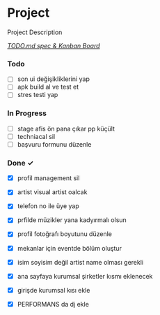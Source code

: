 # Project

Project Description

<em>[TODO.md spec & Kanban Board](https://bit.ly/3fCwKfM)</em>

### Todo

- [ ] son ui değişikliklerini yap  
- [ ] apk build al ve test et  
- [ ] stres testi yap  

### In Progress

- [ ] stage afis ön pana çıkar pp küçült  
- [ ] techniacal sil  
- [ ] başvuru formunu düzenle  

### Done ✓

- [x] profil management sil  
- [x] artist visual artist oalcak  
- [x] telefon no ile üye yap  
- [x] prfilde müzikler yana kadyırmalı olsun  
- [x] profil fotoğrafı boyutunu düzenle  
- [x] mekanlar için eventde bölüm oluştur  
- [x] isim soyisim değil artist name olması gerekli  
- [x] ana sayfaya kurumsal şirketler kısmı eklenecek  
- [x] girişde kurumsal kısı ekle  
- [x] PERFORMANS da dj ekle  

